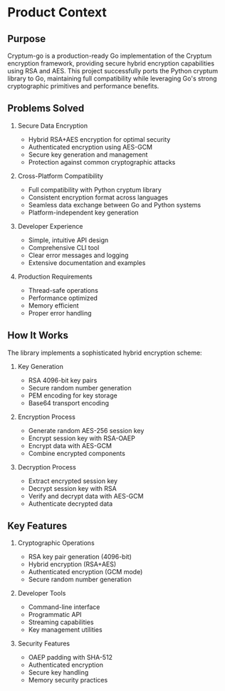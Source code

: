 # Product Context

## Purpose
Cryptum-go is a production-ready Go implementation of the Cryptum encryption framework, providing secure hybrid encryption capabilities using RSA and AES. This project successfully ports the Python cryptum library to Go, maintaining full compatibility while leveraging Go's strong cryptographic primitives and performance benefits.

## Problems Solved
1. Secure Data Encryption
   - Hybrid RSA+AES encryption for optimal security
   - Authenticated encryption using AES-GCM
   - Secure key generation and management
   - Protection against common cryptographic attacks

2. Cross-Platform Compatibility
   - Full compatibility with Python cryptum library
   - Consistent encryption format across languages
   - Seamless data exchange between Go and Python systems
   - Platform-independent key generation

3. Developer Experience
   - Simple, intuitive API design
   - Comprehensive CLI tool
   - Clear error messages and logging
   - Extensive documentation and examples

4. Production Requirements
   - Thread-safe operations
   - Performance optimized
   - Memory efficient
   - Proper error handling

## How It Works
The library implements a sophisticated hybrid encryption scheme:
1. Key Generation
   - RSA 4096-bit key pairs
   - Secure random number generation
   - PEM encoding for key storage
   - Base64 transport encoding

2. Encryption Process
   - Generate random AES-256 session key
   - Encrypt session key with RSA-OAEP
   - Encrypt data with AES-GCM
   - Combine encrypted components

3. Decryption Process
   - Extract encrypted session key
   - Decrypt session key with RSA
   - Verify and decrypt data with AES-GCM
   - Authenticate decrypted data

## Key Features
1. Cryptographic Operations
   - RSA key pair generation (4096-bit)
   - Hybrid encryption (RSA+AES)
   - Authenticated encryption (GCM mode)
   - Secure random number generation

2. Developer Tools
   - Command-line interface
   - Programmatic API
   - Streaming capabilities
   - Key management utilities

3. Security Features
   - OAEP padding with SHA-512
   - Authenticated encryption
   - Secure key handling
   - Memory security practices